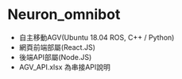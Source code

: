 # Neuron_omnibot
- 自主移動AGV(Ubuntu 18.04 ROS, C++ / Python)
- 網頁前端部屬(React.JS)
- 後端API部屬(Node.JS)
- AGV_API.xlsx 為串接API說明
